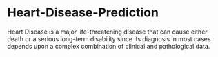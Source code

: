# Heart-Disease-Prediction
Heart Disease is a major life-threatening disease that can cause either death or a serious long-term disability since its diagnosis in most cases depends upon a complex combination of clinical and pathological data.
